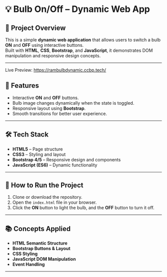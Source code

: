 # 💡 Bulb On/Off – Dynamic Web App

## 📌 Project Overview
This is a simple **dynamic web application** that allows users to switch a bulb **ON** and **OFF** using interactive buttons.  
Built with **HTML**, **CSS**, **Bootstrap**, and **JavaScript**, it demonstrates DOM manipulation and responsive design concepts.

---

Live Preview: https://rambulbdynamic.ccbp.tech/

## 🎯 Features
- Interactive **ON** and **OFF** buttons.
- Bulb image changes dynamically when the state is toggled.
- Responsive layout using **Bootstrap**.
- Smooth transitions for better user experience.

---

## 🛠 Tech Stack
- **HTML5** – Page structure
- **CSS3** – Styling and layout
- **Bootstrap 4/5** – Responsive design and components
- **JavaScript (ES6)** – Dynamic functionality

---

## 🚀 How to Run the Project
1. Clone or download the repository.
2. Open the `index.html` file in your browser.
3. Click the **ON** button to light the bulb, and the **OFF** button to turn it off.

---

## 📚 Concepts Applied
- **HTML Semantic Structure**
- **Bootstrap Buttons & Layout**
- **CSS Styling**
- **JavaScript DOM Manipulation**
- **Event Handling**

---
